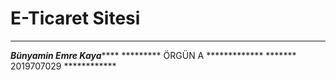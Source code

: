 # E-Ticaret Sitesi 


*******************************
*********Bünyamin Emre Kaya*************
********* ÖRGÜN A *************
******* 2019707029 ************
